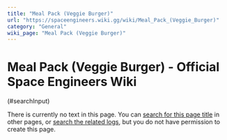 ```yaml
---
title: "Meal Pack (Veggie Burger)"
url: "https://spaceengineers.wiki.gg/wiki/Meal_Pack_(Veggie_Burger)"
category: "General"
wiki_page: "Meal Pack (Veggie Burger)"
---
```


# Meal Pack (Veggie Burger) - Official Space Engineers Wiki

(#searchInput)

There is currently no text in this page. You can [search for this page title](https://spaceengineers.wiki.gg/wiki/Special:Search/Meal_Pack_\(Veggie_Burger\) "Special:Search/Meal Pack (Veggie Burger)") in other pages, or [search the related logs](https://spaceengineers.wiki.gg/wiki/Special:Log?page=Meal_Pack_\(Veggie_Burger\)), but you do not have permission to create this page.